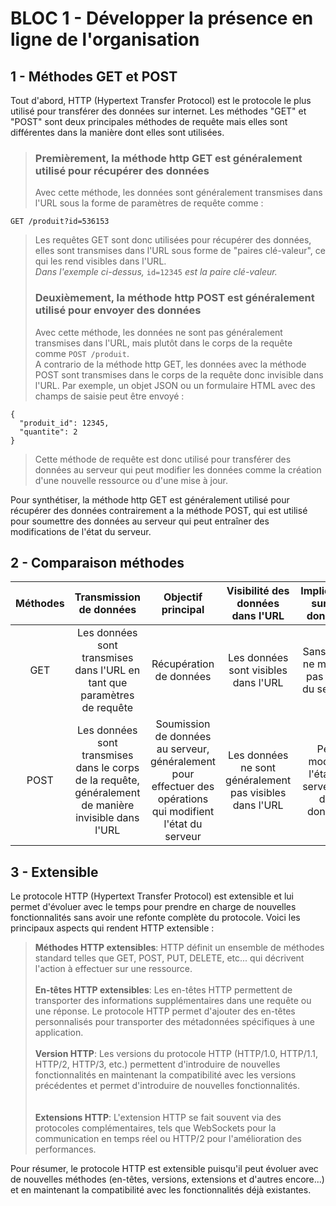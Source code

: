 # BLOC 1 - Développer la présence en ligne de l'organisation

## 1 - Méthodes GET et POST
Tout d'abord, HTTP (Hypertext Transfer Protocol) est le protocole le plus utilisé pour transférer des données sur internet. Les méthodes "GET" et "POST" sont deux principales méthodes de requête mais elles sont différentes dans la manière dont elles sont utilisées.  


> ### **Premièrement, la méthode http GET est généralement utilisé pour récupérer des données**
> Avec cette méthode, les données sont généralement transmises dans l'URL sous la forme de paramètres de requête comme :  
```
GET /produit?id=536153
``` 
> Les requêtes GET sont donc utilisées pour récupérer des données, elles sont transmises dans l'URL sous forme de "paires clé-valeur", ce qui les rend visibles dans l'URL.  
> *Dans l'exemple ci-dessus,* `id=12345` *est la paire clé-valeur.*  
>  
>   
> ### **Deuxièmement, la méthode http POST est généralement utilisé pour envoyer des données**
> Avec cette méthode, les données ne sont pas généralement transmises dans l'URL, mais plutôt dans le corps de la requête comme `POST /produit`.  
> A contrario de la méthode http GET, les données avec la méthode POST sont transmises dans le corps de la requête donc invisible dans l'URL. Par exemple, un objet JSON ou un formulaire HTML avec des champs de saisie peut être envoyé :  
```
{
  "produit_id": 12345,
  "quantite": 2
}
```  
> Cette méthode de requête est donc utilisé pour transférer des données au serveur qui peut modifier les données comme la création d'une nouvelle ressource ou d'une mise à jour.  
  
Pour synthétiser, la méthode http GET est généralement utilisé pour récupérer des données contrairement a la méthode POST, qui est utilisé pour soumettre des données au serveur qui peut entraîner des modifications de l'état du serveur.  


## 2 - Comparaison méthodes

| Méthodes | Transmission de données | Objectif principal | Visibilité des données dans l'URL | Implication sur les données |
|:-:    |:-:    |:-:    |:-:    |:-:    |
| GET | Les données sont transmises dans l'URL en tant que paramètres de requête | Récupération de données | Les données sont visibles dans l'URL | Sans effet, ne modifie pas l'état du serveur |
| POST | Les données sont transmises dans le corps de la requête, généralement de manière invisible dans l'URL | Soumission de données au serveur, généralement pour effectuer des opérations qui modifient l'état du serveur | Les données ne sont généralement pas visibles dans l'URL | Peut modifier l'état du serveur ou des données |


## 3 - Extensible

Le protocole HTTP (Hypertext Transfer Protocol) est extensible et lui permet d'évoluer avec le temps pour prendre en charge de nouvelles fonctionnalités sans avoir une refonte complète du protocole. Voici les principaux aspects qui rendent HTTP extensible :

> **Méthodes HTTP extensibles**: HTTP définit un ensemble de méthodes standard telles que GET, POST, PUT, DELETE, etc... qui décrivent l'action à effectuer sur une ressource.<br><br> 
> **En-têtes HTTP extensibles**: Les en-têtes HTTP permettent de transporter des informations supplémentaires dans une requête ou une réponse. Le protocole HTTP permet d'ajouter des en-têtes personnalisés pour transporter des métadonnées spécifiques à une application.<br><br>
> **Version HTTP**: Les versions du protocole HTTP (HTTP/1.0, HTTP/1.1, HTTP/2, HTTP/3, etc.) permettent d'introduire de nouvelles fonctionnalités en maintenant la compatibilité avec les versions précédentes et permet d'introduire de nouvelles fonctionnalités.<br><br>  
> **Extensions HTTP**: L'extension HTTP se fait souvent via des protocoles complémentaires, tels que WebSockets pour la communication en temps réel ou HTTP/2 pour l'amélioration des performances.  

Pour résumer, le protocole HTTP est extensible puisqu'il peut évoluer avec de nouvelles méthodes (en-têtes, versions, extensions et d'autres encore...) et en maintenant la compatibilité avec les fonctionnalités déjà existantes.
